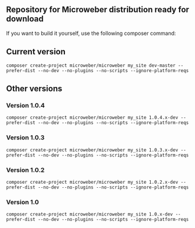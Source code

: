 ## Repository for Microweber distribution ready for download 



If you want to build it yourself, use the following composer command:



## Current version

`composer create-project microweber/microweber my_site dev-master --prefer-dist --no-dev --no-plugins --no-scripts --ignore-platform-reqs`


## Other versions

### Version 1.0.4
`composer create-project microweber/microweber my_site 1.0.4.x-dev --prefer-dist --no-dev --no-plugins --no-scripts --ignore-platform-reqs`


### Version 1.0.3
`composer create-project microweber/microweber my_site 1.0.3.x-dev --prefer-dist --no-dev --no-plugins --no-scripts --ignore-platform-reqs`



### Version 1.0.2
`composer create-project microweber/microweber my_site 1.0.2.x-dev --prefer-dist --no-dev --no-plugins --no-scripts --ignore-platform-reqs`


### Version 1.0
`composer create-project microweber/microweber my_site 1.0.x-dev --prefer-dist --no-dev --no-plugins --no-scripts --ignore-platform-reqs`
